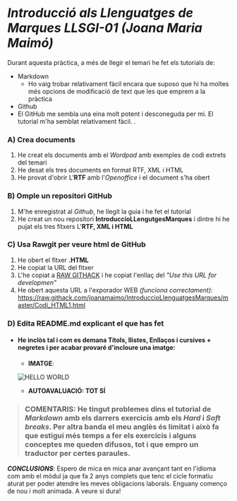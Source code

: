 
# _Introducció als Llenguatges de Marques LLSGI-01 (Joana Maria Maimó)_
Durant aquesta pràctica, a més de llegir el temari he fet els tutorials de:
* Markdown 
  * Ho vaig trobar relativament fàcil encara que suposo que hi ha moltes més opcions de modificació de text que les que emprem a la pràctica
* Github
 * El GitHub me sembla una eina molt potent i desconeguda per mi. El tutorial m'ha semblat relativament fàcil.
 .

### **A) Crea documents** 
1. He creat els documents amb el _Wordpad_ amb exemples de codi extrets del temari 
2. He desat els tres documents en format RTF, XML i HTML
3. He provat d'obrir L'**RTF** amb l'_Openoffice_ i el document s'ha obert
### **B) Omple un repositori GitHub**
1. M'he enregistrat al _Github_, he llegit la guia i he fet el tutorial
2. He creat un nou repositori **IntroduccioLLengutgesMarques** i dintre hi he pujat els tres fitxers L'**RTF, XML i HTML**
### **C) Usa Rawgit per veure html de GitHub**
1. He obert el fitxer **.HTML** 
2. He copiat la URL del fitxer
3. L'he copiat a [RAW GITHACK](https://raw.githack.com/) i he copiat l'enllaç del _"Use this URL for developmen"_
4. He obert aquesta URL a l'exporador WEB _(funciona correctament)_: https://raw.githack.com/joanamaimo/IntroduccioLlenguatgesMarques/master/Codi_HTML1.html
### **D) Edita README.md explicant el que has fet**
* ####  He inclòs tal i com es demana  Títols, llistes, Enllaços i cursives + negretes i per acabar provaré d'incloure una imatge:
  * **IMATGE**:
  
   ![HELLO WORLD](http://swe.mit.edu/outreach/images/helloworld.jpg)
   
  * **AUTOAVALUACIÓ: TOT SÍ**
>### **COMENTARIS**: He tingut problemes dins el tutorial de _Markdown_ amb els darrers exercicis amb els _Hard_ i _Soft breaks_. Per altra banda el meu anglès és limitat i això fa que estigui més temps a fer els exercicis i alguns conceptes me queden difusos, tot i que empro un traductor per certes paraules. 

**_CONCLUSIONS_**: Espero de mica en mica anar avançant tant en l'idioma com amb el mòdul ja que fa 2 anys complets que tenc el cicle formatiu aturat per poder atendre les meves obligacions laborals. Enguany començo de nou i molt animada. A veure si dura!
